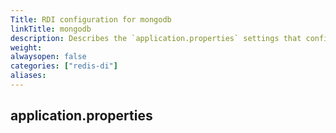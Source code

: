 ```yaml
---
Title: RDI configuration for mongodb
linkTitle: mongodb
description: Describes the `application.properties` settings that configure Debezium Server for mongodb
weight: 
alwaysopen: false
categories: ["redis-di"]
aliases:
---
```


## application.properties

```properties

```
